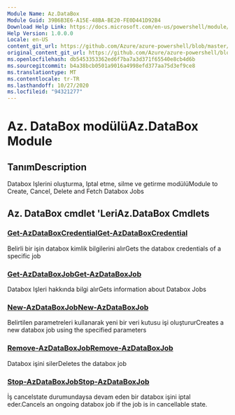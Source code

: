 ```yaml
---
Module Name: Az.DataBox
Module Guid: 39B6B3E6-A15E-48BA-BE20-FE0D441D92B4
Download Help Link: https://docs.microsoft.com/en-us/powershell/module/az.databox
Help Version: 1.0.0.0
Locale: en-US
content_git_url: https://github.com/Azure/azure-powershell/blob/master/src/DataBox/DataBox/help/Az.DataBox.md
original_content_git_url: https://github.com/Azure/azure-powershell/blob/master/src/DataBox/DataBox/help/Az.DataBox.md
ms.openlocfilehash: db5453353362ed6f7ba7a3d371f65540e8cb4d6b
ms.sourcegitcommit: b4a38bcb0501a9016a4998efd377aa75d3ef9ce8
ms.translationtype: MT
ms.contentlocale: tr-TR
ms.lasthandoff: 10/27/2020
ms.locfileid: "94321277"
---
```

# <span data-ttu-id="f275e-101">Az. DataBox modülü</span><span class="sxs-lookup"><span data-stu-id="f275e-101">Az.DataBox Module</span></span>
## <span data-ttu-id="f275e-102">Tanım</span><span class="sxs-lookup"><span data-stu-id="f275e-102">Description</span></span>
<span data-ttu-id="f275e-103">Databox Işlerini oluşturma, Iptal etme, silme ve getirme modülü</span><span class="sxs-lookup"><span data-stu-id="f275e-103">Module to Create, Cancel, Delete and Fetch Databox Jobs</span></span>

## <span data-ttu-id="f275e-104">Az. DataBox cmdlet 'Leri</span><span class="sxs-lookup"><span data-stu-id="f275e-104">Az.DataBox Cmdlets</span></span>
### [<span data-ttu-id="f275e-105">Get-AzDataBoxCredential</span><span class="sxs-lookup"><span data-stu-id="f275e-105">Get-AzDataBoxCredential</span></span>](Get-AzDataBoxCredential.md)
<span data-ttu-id="f275e-106">Belirli bir işin databox kimlik bilgilerini alır</span><span class="sxs-lookup"><span data-stu-id="f275e-106">Gets the databox credentials of a specific job</span></span>

### [<span data-ttu-id="f275e-107">Get-AzDataBoxJob</span><span class="sxs-lookup"><span data-stu-id="f275e-107">Get-AzDataBoxJob</span></span>](Get-AzDataBoxJob.md)
<span data-ttu-id="f275e-108">Databox Işleri hakkında bilgi alır</span><span class="sxs-lookup"><span data-stu-id="f275e-108">Gets information about Databox Jobs</span></span>

### [<span data-ttu-id="f275e-109">New-AzDataBoxJob</span><span class="sxs-lookup"><span data-stu-id="f275e-109">New-AzDataBoxJob</span></span>](New-AzDataBoxJob.md)
<span data-ttu-id="f275e-110">Belirtilen parametreleri kullanarak yeni bir veri kutusu işi oluşturur</span><span class="sxs-lookup"><span data-stu-id="f275e-110">Creates a new databox job using the specified parameters</span></span>

### [<span data-ttu-id="f275e-111">Remove-AzDataBoxJob</span><span class="sxs-lookup"><span data-stu-id="f275e-111">Remove-AzDataBoxJob</span></span>](Remove-AzDataBoxJob.md)
<span data-ttu-id="f275e-112">Databox işini siler</span><span class="sxs-lookup"><span data-stu-id="f275e-112">Deletes the databox job</span></span>

### [<span data-ttu-id="f275e-113">Stop-AzDataBoxJob</span><span class="sxs-lookup"><span data-stu-id="f275e-113">Stop-AzDataBoxJob</span></span>](Stop-AzDataBoxJob.md)
<span data-ttu-id="f275e-114">İş cancelstate durumundaysa devam eden bir databox işini iptal eder.</span><span class="sxs-lookup"><span data-stu-id="f275e-114">Cancels an ongoing databox job if the job is in cancellable state.</span></span>

